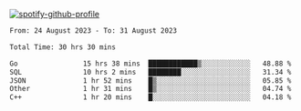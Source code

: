 [![spotify-github-profile](https://spotify-github-profile.vercel.app/api/view?uid=313pysyt3uxkjdidtiuvzf7nrnnu&cover_image=true&theme=natemoo-re&show_offline=false&background_color=121212&interchange=false&bar_color=53b14f&bar_color_cover=false)](https://spotify-github-profile.vercel.app/api/view?uid=313pysyt3uxkjdidtiuvzf7nrnnu&redirect=true)

<!--START_SECTION:waka-->

```txt
From: 24 August 2023 - To: 31 August 2023

Total Time: 30 hrs 30 mins

Go                15 hrs 38 mins  ████████████▒░░░░░░░░░░░░   48.88 %
SQL               10 hrs 2 mins   ████████░░░░░░░░░░░░░░░░░   31.34 %
JSON              1 hr 52 mins    █▒░░░░░░░░░░░░░░░░░░░░░░░   05.85 %
Other             1 hr 31 mins    █▒░░░░░░░░░░░░░░░░░░░░░░░   04.74 %
C++               1 hr 20 mins    █░░░░░░░░░░░░░░░░░░░░░░░░   04.18 %
```

<!--END_SECTION:waka-->